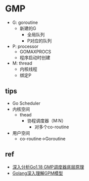 # GMP
+ G: goroutine
    + 新建的G   
        + 全局队列
        + P对应的队列
+ P: processor
    + GOMAXPROCS
    + 程序启动时创建
+ M: thread
    + 内核线程
    + 绑定P

## tips
+ Go Scheduler
+ 内核空间
    + thead
        + 协程调度器（M:N）
            + 对多个co-routine
+ 用户空间
    + co-routine->Goroutine
## ref
+ [深入分析Go1.18 GMP调度器底层原理](https://zhuanlan.zhihu.com/p/586236582)
+ [Golang深入理解GPM模型](https://www.bilibili.com/video/BV19r4y1w7Nx/?spm_id_from=333.337.search-card.all.click&vd_source=d3c0a53193a65728ad278e633b3790e5)